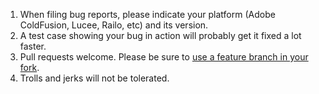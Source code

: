 1. When filing bug reports, please indicate your platform (Adobe ColdFusion, Lucee, Railo, etc) and its version.
1. A test case showing your bug in action will probably get it fixed a lot faster.
1. Pull requests welcome. Please be sure to [use a feature branch in your fork](http://fusiongrokker.com/post/github-tip-for-your-first-pull-request).
1. Trolls and jerks will not be tolerated.
